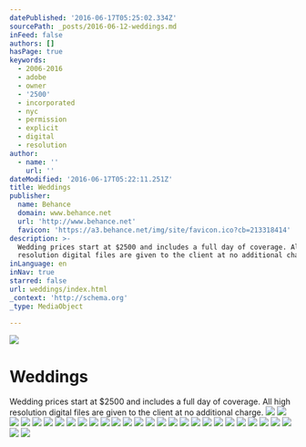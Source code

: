 ```yaml
---
datePublished: '2016-06-17T05:25:02.334Z'
sourcePath: _posts/2016-06-12-weddings.md
inFeed: false
authors: []
hasPage: true
keywords:
  - 2006-2016
  - adobe
  - owner
  - '2500'
  - incorporated
  - nyc
  - permission
  - explicit
  - digital
  - resolution
author:
  - name: ''
    url: ''
dateModified: '2016-06-17T05:22:11.251Z'
title: Weddings
publisher:
  name: Behance
  domain: www.behance.net
  url: 'http://www.behance.net'
  favicon: 'https://a3.behance.net/img/site/favicon.ico?cb=213318414'
description: >-
  Wedding prices start at $2500 and includes a full day of coverage. All high
  resolution digital files are given to the client at no additional charge.
inLanguage: en
inNav: true
starred: false
url: weddings/index.html
_context: 'http://schema.org'
_type: MediaObject

---
```

![](https://imgflo.herokuapp.com/graph/vahj1ThiexotieMo/0e22b00d286738be3d2bc0933160d1f9/croprotate.jpg?cropheight=3238&cropwidth=2159&degrees=0&input=https%3A%2F%2Fthe-grid-user-content.s3-us-west-2.amazonaws.com%2F478ab44b-aeeb-40dc-a491-f0fc507644f0.jpg&x=0&y=0)

# Weddings

Wedding prices start at $2500 and includes a full day of coverage. All high resolution digital files are given to the client at no additional charge.
![](https://imgflo.herokuapp.com/graph/vahj1ThiexotieMo/3165359ac8d7a14361edbb846e812995/croprotate.jpg?cropheight=4065&cropwidth=6086&degrees=0&input=https%3A%2F%2Fthe-grid-user-content.s3-us-west-2.amazonaws.com%2Fe7eb6ec5-9fd5-4409-9630-847a46f43fdc.jpg&x=0&y=0)
![](https://imgflo.herokuapp.com/graph/vahj1ThiexotieMo/816f2b0af59ec82d2fe6973dfd194ff9/croprotate.jpg?cropheight=4909&cropwidth=7360&degrees=0&input=https%3A%2F%2Fthe-grid-user-content.s3-us-west-2.amazonaws.com%2F006e66bd-c5c5-407f-82ac-fef59e3aa1b7.jpg&x=0&y=0)
![](https://imgflo.herokuapp.com/graph/vahj1ThiexotieMo/530d6475ba1b289186ef37f6a9cd45f9/croprotate.jpg?cropheight=6462&cropwidth=4316&degrees=0&input=https%3A%2F%2Fthe-grid-user-content.s3-us-west-2.amazonaws.com%2F2ad45426-14b7-40c8-a748-d5032efcb9af.jpg&x=0&y=0)
![](https://imgflo.herokuapp.com/graph/vahj1ThiexotieMo/705d7c5290ee9f325fc59b9ecf70dc32/croprotate.jpg?cropheight=4909&cropwidth=7360&degrees=0&input=https%3A%2F%2Fthe-grid-user-content.s3-us-west-2.amazonaws.com%2F2a6a73e0-ec88-4029-9dcc-c09a3d0b9b4e.jpg&x=0&y=0)
![](https://imgflo.herokuapp.com/graph/vahj1ThiexotieMo/c6d05d7fcc6e208fa6a809c9f118ec5f/croprotate.jpg?cropheight=5070&cropwidth=3386&degrees=0&input=https%3A%2F%2Fthe-grid-user-content.s3-us-west-2.amazonaws.com%2Fa33c3b9c-c018-4738-8992-d2b858a3826e.jpg&x=0&y=0)
![](https://the-grid-user-content.s3-us-west-2.amazonaws.com/ccd5080c-f86d-45be-8da0-c073d4a63399.jpg)
![](https://imgflo.herokuapp.com/graph/vahj1ThiexotieMo/78cd1e216b120e5c1ebe744de3bcb277/croprotate.jpg?cropheight=2593&cropwidth=3872&degrees=0&input=https%3A%2F%2Fthe-grid-user-content.s3-us-west-2.amazonaws.com%2F155e0e76-f9ce-4c54-acf3-64f54802e71b.jpg&x=0&y=0)
![](https://imgflo.herokuapp.com/graph/vahj1ThiexotieMo/da2def55c98fca4436ff5c77a5da12d5/croprotate.jpg?cropheight=2593&cropwidth=3872&degrees=0&input=https%3A%2F%2Fthe-grid-user-content.s3-us-west-2.amazonaws.com%2F6002dcb2-a085-482e-9444-c522b4bdff10.jpg&x=0&y=0)
![](https://imgflo.herokuapp.com/graph/vahj1ThiexotieMo/9be511ac7811534e98dfa0835009107a/croprotate.jpg?cropheight=5768&cropwidth=3847&degrees=0&input=https%3A%2F%2Fthe-grid-user-content.s3-us-west-2.amazonaws.com%2Fc67a4a7f-8832-4ae7-abfb-697d2b9f43a8.jpg&x=0&y=0)
![](https://imgflo.herokuapp.com/graph/vahj1ThiexotieMo/bd8873dec82f835b31723018cc4725a5/croprotate.jpg?cropheight=7360&cropwidth=4909&degrees=0&input=https%3A%2F%2Fthe-grid-user-content.s3-us-west-2.amazonaws.com%2F016cf205-b73a-42fd-bd86-f6fd3e7f02d0.jpg&x=0&y=0)
![](https://imgflo.herokuapp.com/graph/vahj1ThiexotieMo/84a64fe240ecdee2823e79de415eff14/croprotate.jpg?cropheight=4909&cropwidth=7360&degrees=0&input=https%3A%2F%2Fthe-grid-user-content.s3-us-west-2.amazonaws.com%2F66b982da-78ba-4c30-8ef1-b8dc9144fc75.jpg&x=0&y=0)
![](https://imgflo.herokuapp.com/graph/vahj1ThiexotieMo/bb476add1af9796069ef7633668efa92/croprotate.jpg?cropheight=3872&cropwidth=2593&degrees=0&input=https%3A%2F%2Fthe-grid-user-content.s3-us-west-2.amazonaws.com%2Fe86cc5cc-3ce0-4c3b-bb94-e062789be255.jpg&x=0&y=0)
![](https://imgflo.herokuapp.com/graph/vahj1ThiexotieMo/61dbf26c734ae5770901dbeadc73ba88/croprotate.jpg?cropheight=2593&cropwidth=3872&degrees=0&input=https%3A%2F%2Fthe-grid-user-content.s3-us-west-2.amazonaws.com%2F55a9179c-4170-4f91-9de3-cf1cd00c616d.jpg&x=0&y=0)
![](https://imgflo.herokuapp.com/graph/vahj1ThiexotieMo/e4cd499e5f1a51a797a344c2b0a0f471/croprotate.jpg?cropheight=4591&cropwidth=6874&degrees=0&input=https%3A%2F%2Fthe-grid-user-content.s3-us-west-2.amazonaws.com%2F215088df-9141-451e-8df4-370d5f815521.jpg&x=0&y=0)
![](https://imgflo.herokuapp.com/graph/vahj1ThiexotieMo/06529aad820bd864bb2d3c856c060b32/croprotate.jpg?cropheight=4909&cropwidth=7360&degrees=0&input=https%3A%2F%2Fthe-grid-user-content.s3-us-west-2.amazonaws.com%2F16db5b58-0392-4843-ac44-b0b68a8142b0.jpg&x=0&y=0)
![](https://imgflo.herokuapp.com/graph/vahj1ThiexotieMo/b626cd719d928f25b796549c56cdf07f/croprotate.jpg?cropheight=3276&cropwidth=4912&degrees=0&input=https%3A%2F%2Fthe-grid-user-content.s3-us-west-2.amazonaws.com%2F4a366b76-06a6-4857-ad55-bdd580c6951d.jpg&x=0&y=0)
![](https://imgflo.herokuapp.com/graph/vahj1ThiexotieMo/7fb72dd216d739f847edd79ed4a2a5d9/croprotate.jpg?cropheight=6507&cropwidth=4346&degrees=0&input=https%3A%2F%2Fthe-grid-user-content.s3-us-west-2.amazonaws.com%2F0abff2c7-4cb8-4d75-99b7-08c1e92f86a4.jpg&x=0&y=0)
![](https://imgflo.herokuapp.com/graph/vahj1ThiexotieMo/f96a0ca298ade13c147da39c6bd0cc66/croprotate.jpg?cropheight=4909&cropwidth=7360&degrees=0&input=https%3A%2F%2Fthe-grid-user-content.s3-us-west-2.amazonaws.com%2F7ceb04a8-d23c-4ce3-b02d-dd5d7cd37952.jpg&x=0&y=0)
![](https://imgflo.herokuapp.com/graph/vahj1ThiexotieMo/465d687ee58c5ac1186258d6b40ceb44/croprotate.jpg?cropheight=5163&cropwidth=3448&degrees=0&input=https%3A%2F%2Fthe-grid-user-content.s3-us-west-2.amazonaws.com%2F411c3c8a-1016-4450-b6d3-7ad3173b74b5.jpg&x=0&y=0)
![](https://imgflo.herokuapp.com/graph/vahj1ThiexotieMo/6fb045ba8cd59b1d905d78bd9e30b935/croprotate.jpg?cropheight=4793&cropwidth=7186&degrees=0&input=https%3A%2F%2Fthe-grid-user-content.s3-us-west-2.amazonaws.com%2Ffe3dffaf-52cc-4f2e-ac24-ae100a72c11f.jpg&x=0&y=0)
![](https://imgflo.herokuapp.com/graph/vahj1ThiexotieMo/875d6b7abdb7a8418725a9cb72b58ea5/croprotate.jpg?cropheight=6754&cropwidth=4504&degrees=0&input=https%3A%2F%2Fthe-grid-user-content.s3-us-west-2.amazonaws.com%2Fb552a96a-c5dd-4e07-81a4-6a15bbfc1a7b.jpg&x=0&y=0)
![](https://imgflo.herokuapp.com/graph/vahj1ThiexotieMo/0fd767e80d313831ee78a52c9009dff5/croprotate.jpg?cropheight=4909&cropwidth=7360&degrees=0&input=https%3A%2F%2Fthe-grid-user-content.s3-us-west-2.amazonaws.com%2Fa5a38b84-a16d-4de5-81ea-dd5ec04607a3.jpg&x=0&y=0)
![](https://imgflo.herokuapp.com/graph/vahj1ThiexotieMo/5f53b5785d5b00576e5c42317701335f/croprotate.jpg?cropheight=3755&cropwidth=5631&degrees=0&input=https%3A%2F%2Fthe-grid-user-content.s3-us-west-2.amazonaws.com%2F034b1829-46e5-4b53-a975-57a534da9201.jpg&x=0&y=0)
![](https://imgflo.herokuapp.com/graph/vahj1ThiexotieMo/67d6a1cf345014ac317228691fce3f56/croprotate.jpg?cropheight=4909&cropwidth=7360&degrees=0&input=https%3A%2F%2Fthe-grid-user-content.s3-us-west-2.amazonaws.com%2F0b527c18-8504-4471-a1c5-1cab36c69eca.jpg&x=0&y=0)
![](https://imgflo.herokuapp.com/graph/vahj1ThiexotieMo/a2341b4f973e56ddeceaca7fad16d202/croprotate.jpg?cropheight=4909&cropwidth=7360&degrees=0&input=https%3A%2F%2Fthe-grid-user-content.s3-us-west-2.amazonaws.com%2F42bdb118-a08c-42ef-9762-a537cbe9846c.jpg&x=0&y=0)
![](https://imgflo.herokuapp.com/graph/vahj1ThiexotieMo/bef94c11705e1d762cc27892bac37450/croprotate.jpg?cropheight=6784&cropwidth=4531&degrees=0&input=https%3A%2F%2Fthe-grid-user-content.s3-us-west-2.amazonaws.com%2Fd9842164-8a46-4294-8624-278b9afd9e74.jpg&x=0&y=0)
![](https://imgflo.herokuapp.com/graph/vahj1ThiexotieMo/291a85fed3517c2d95cca2c7556809cb/croprotate.jpg?cropheight=2318&cropwidth=3461&degrees=0&input=https%3A%2F%2Fthe-grid-user-content.s3-us-west-2.amazonaws.com%2F92473bc9-cb13-4000-9a85-43e9a2c9dde4.jpg&x=0&y=0)
![](https://imgflo.herokuapp.com/graph/vahj1ThiexotieMo/33cffefb10a8b3302f69d0f07d7bdf4a/croprotate.jpg?cropheight=4504&cropwidth=6753&degrees=0&input=https%3A%2F%2Fthe-grid-user-content.s3-us-west-2.amazonaws.com%2Fd3e0ee2a-3d1c-4560-b7bf-90a54a51d787.jpg&x=0&y=0)
![](https://imgflo.herokuapp.com/graph/vahj1ThiexotieMo/d456d063fbb63abe53a14b86b03fec19/croprotate.jpg?cropheight=4909&cropwidth=7360&degrees=0&input=https%3A%2F%2Fthe-grid-user-content.s3-us-west-2.amazonaws.com%2F4c82e182-ff13-4c49-bf9d-3eabbbebf06c.jpg&x=0&y=0)